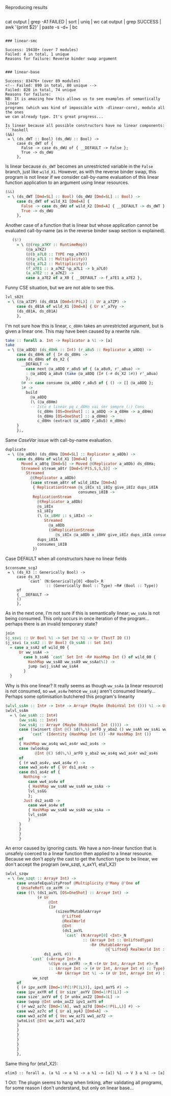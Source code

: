 <!-- The first attempt of an implementation tried converting from Core to Linear Core -->
<!-- first, and then typecheck linear core separately. -->
<!-- Apart from a bit contrived and likely more complicated (how to remove type -->
<!-- applications, coercions, pattern synonyms, AppTy, etc...), the system changed -->
<!-- considerably towards the end, so we reimplemented it from scratch: -->

<!-- Currently, the only modules that are not outdated with dropped implementations are -->
<!-- `Linear.Core`, `Linear.Core.Monad`, and the first part of `Linear.Core.Plugin`. -->

<!-- Later on we can move them out of the package into an "outdated things" one, but -->
<!-- for now it doesn't matter. -->

<!-- --- -->

Reproducing results

<!-- ``` -->
<!-- ghc -fplugin=... depends on linear-core-prototype -->
```
```
cat output | grep -A1 FAILED | sort | uniq | wc
cat output | grep SUCCESS | awk '{print $2}' | paste -s -d+ | bc
```

### linear-smc

Success: 19438+ (over 7 modules)
Failed: 4 in total, 1 unique
Reasons for failure: Reverse binder swap argument


### linear-base

Success: 83476+ (over 89 modules)
<!-- Failed: 890 in total, 80 unique -->
Failed: 820 in total, 74 unique
Reasons for failure:
NB: It is amazing how this allows us to see examples of semantically linear
programs (which was kind of impossible with -dlinear-core), modulo all the ones
we can already type. It's great progress...

Is linear because all possible constructors have no linear components:
```haskell
(&&)
 = \ (ds_dWT :: Bool) (ds_dWU :: Bool) ->
     case ds_dWT of {
       False -> case ds_dWU of { __DEFAULT -> False };
       True -> ds_dWU
     },
```

Is linear because `ds_dWT` becomes an unrestricted variable in the `False`
branch, just like `wild_X1`. However, as with the reverse binder swap, this
program is not linear if we consider call-by-name evaluation of this linear
function application to an argument using linear resources.
```haskell
(&&)
 = \ (ds_dWT [Dmd=SL] :: Bool) (ds_dWU [Dmd=SL] :: Bool) ->
     case ds_dWT of wild_X1 [Dmd=A] {
       False -> case ds_dWU of wild_X2 [Dmd=A] { __DEFAULT -> ds_dWT };
       True -> ds_dWU
     },
```

Another case of a function that is linear but whose application cannot be
evaluated call-by-name (as in the reverse binder swap section is explained).
```haskell
   ($!)
     = \ (@(rep_a7KY :: RuntimeRep))
         (@a_a7KZ)
         (@(b_a7L0 :: TYPE rep_a7KY))
         (@(p_a7L1 :: Multiplicity))
         (@(q_a7L2 :: Multiplicity))
         (f_a7E1 :: a_a7KZ %p_a7L1 -> b_a7L0)
         (a_a7E2 :: a_a7KZ) ->
         case a_a7E2 of a_X0 { __DEFAULT -> f_a7E1 a_a7E2 },
```

Funny CSE situation, but we are not able to see this.
```haskell
lvl_s82t
 = \ (@a_a7ZP) (ds_d81A [Dmd=S!P(L)] :: Ur a_a7ZP) ->
     case ds_d81A of wild_X1 [Dmd=A] { Ur x'_a7Vy ->
     (ds_d81A, ds_d81A)
     },
```


I'm not sure how this is linear, `c_d8Hn` takes an unrestricted argument, but is
given a linear one. This may have been caused by a rewrite rule.
```haskell
take :: forall a. Int -> Replicator a %1 -> [a]
take
 = \ (@a_a8DQ) (ds_d8Hk :: Int) (r_a8u5 :: Replicator a_a8DQ) ->
     case ds_d8Hk of { I# ds_d8Hs ->
     case ds_d8Hs of ds_X2 {
       __DEFAULT ->
         case next @a_a8DQ r_a8u5 of { (a_a8u9, r'_a8ua) ->
         : @a_a8DQ a_a8u9 (take @a_a8DQ (I# (-# ds_X2 1#)) r'_a8ua)
         };
       0# -> case consume @a_a8DQ r_a8u5 of { () -> [] @a_a8DQ };
       1# ->
         build
           @a_a8DQ
           (\ (@a_d8Hm)
           -- Isto é linear pq c_d8Hn vai ser sempre (:) Cons
              (c_d8Hn [OS=OneShot] :: a_a8DQ -> a_d8Hm -> a_d8Hm)
              (n_d8Ho [OS=OneShot] :: a_d8Hm) ->
              c_d8Hn (extract @a_a8DQ r_a8u5) n_d8Ho)
     }
     };,
```

Same $CaseVar$ issue with call-by-name evaluation.
```haskell
duplicate
 = \ (@a_a8Db) (ds_d8Ha [Dmd=SL] :: Replicator a_a8Db) ->
     case ds_d8Ha of wild_X1 [Dmd=A] {
       Moved x_a8tq [Dmd=S] -> Moved @(Replicator a_a8Db) ds_d8Ha;
       Streamed stream_a8tr [Dmd=S!P(S,S,S,S)] ->
         Streamed
           @(Replicator a_a8Db)
           (case stream_a8tr of wild_i8Iw [Dmd=A]
            { ReplicationStream @s_i8Ix s1_i8Iy give_i8Iz dups_i8IA
                                consumes_i8IB ->
            ReplicationStream
              @(Replicator a_a8Db)
              @s_i8Ix
              s1_i8Iy
              (\ (x_i8HV :: s_i8Ix) ->
                 Streamed
                   @a_a8Db
                   ($WReplicationStream
                      @s_i8Ix @a_a8Db x_i8HV give_i8Iz dups_i8IA consumes_i8IB))
              dups_i8IA
              consumes_i8IB
            })
```

<!-- EmptyCase: It looks as undefined behaviour in our system, but really it just -->
<!-- works, as checking the scrutinee works, and there are no alternatives to check. -->
<!-- Basically, it simply succeeds as no more evaluation needs to happen. So I -->
<!-- suppose this should work. Ok, fixed. -->
<!-- ``` -->
<!-- $cconsume_abPH = \ (ds_dcfV :: Void) -> case ds_dcfV of { }, -->
<!-- ``` -->

Case DEFAULT when all constructors have no linear fields
```
$cconsume_scgJ
 = \ (ds_X3 :: Generically Bool) ->
     case ds_X3
          `cast` (N:Generically[0] <Bool>_R
                  :: (Generically Bool :: Type) ~R# (Bool :: Type))
     of
     { __DEFAULT ->
     ()
     },
```

As in the next one, I'm not sure if this is semantically linear; `ww_ssAa` is
not being consumed. This only occurs in once iteration of the program... perhaps
there is an invalid temporary state?
```haskell
join
$j_ssvi :: Ur Bool %1 -> Set Int %1 -> Ur (TestT IO ())
$j_ssvi (a_ssA2 :: Ur Bool) (b_ssA6 :: Set Int)
  = case a_ssA2 of wild_00 {
      Ur ww_ssA4 ->
        case b_ssA6 `cast` Set Int ~R# HashMap Int () of wild_00 {
          HashMap ww_ssA8 ww_ssA9 ww_ssAa(%1) ->
          jump $w$j_ssAd ww_ssA4
        }
  }
```

Why is this one linear? It really seems as though `ww_ssAa` (a linear resource)
is not consumed, so `ww4_as4w` hence `ww_ssAj` aren't consumed linearly...
Perhaps some optimisation butchered this program's linearity
```haskell
$wlvl_ssAm :: Int# -> Int# -> Array# (Maybe (RobinVal Int ())) %1 -> Ur (TestT IO ())
$wlvl_ssAm
  = \ (ww_ssAh :: Int#)
      (ww_ssAi :: Int#)
      (ww_ssAj :: Array# (Maybe (RobinVal Int ()))) ->
      case ($winsert @Int @() $d(%,%)_arFO y_aba2 () ww_ssAh ww_ssAi ww_ssAj)
           `cast` (Identity (HashMap Int ()) ~R# HashMap Int ())
      of
      { HashMap ww_as4q ww1_as4r ww2_as4s ->
      case $wlookup
             @Int @() $d(%,%)_arFO y_aba2 ww_as4q ww1_as4r ww2_as4s
      of
      { (# ww3_as4v, ww4_as4w #) ->
      case ww3_as4v of { Ur ds1_as4z ->
      case ds1_as4z of {
        Nothing ->
          case ww4_as4w of
          { HashMap ww_ssA8 ww_ssA9 ww_ssAa ->
          lvl_ssGG
          };
        Just ds2_as4D ->
          case ww4_as4w of
          { HashMap ww_ssA8 ww_ssA9 ww_ssAa ->
          lvl_ssGH
          }
      }
      }
      }
      }
```

An error caused by ignoring casts. We have a non-linear function that is
unsafely coerced to a linear function then applied to a linear resource.
Because we don't apply the cast to get the function type to be linear, we don't
accept the program
(ww_szqt, x_axYI, eta1_X2)
```haskell
$wlvl_szqw
 = \ (ww_szqt :: Array# Int) ->
     case unsafeEqualityProof @Multiplicity @'Many @'One of
     { UnsafeRefl co_axYM ->
     case ((\ (ds1_axYL [OS=OneShot] :: Array# Int) ->
              (# Ur
                   @Int
                   (I#
                      (sizeofMutableArray#
                         @'Lifted
                         @RealWorld
                         @Int
                         (ds1_axYL
                          `cast` (N:Array#[0] <Int>_N
                                  :: (Array# Int :: UnliftedType)
                                     ~R# (MutableArray#
                                            @{'Lifted} RealWorld Int :: UnliftedType))))),
                 ds1_axYL #))
           `cast` (<Array# Int>_R
                   %(Sym co_axYM) ->_R <(# Ur Int, Array# Int #)>_R
                   :: (Array# Int -> (# Ur Int, Array# Int #) :: Type)
                      ~R# (Array# Int %1 -> (# Ur Int, Array# Int #) :: Type)))
            ww_szqt
     of
     { (# ipv_axYR [Dmd=1!P(1!P(1L))], ipv1_axYS #) ->
     case ipv_axYR of { Ur size'_axYV [Dmd=1!P(1L)] ->
     case size'_axYV of { I# unbx_axZ2 [Dmd=1L] ->
     case $wpop @Int unbx_axZ2 ipv1_axYS of
     { (# ww2_az7c [Dmd=1!A], ww3_az7d [Dmd=1!P(L,L)] #) ->
     case ww2_az7c of { Ur a1_ay4J [Dmd=A] ->
     case ww3_az7d of { Vec ww_az71 ww1_az72 ->
     $wtoList @Int ww_az71 ww1_az72
     }
     }
     }
     }
     }
     }
     },
```
Same thing for (eta1_X2):
```
elim3 :: forall a. (a %1 -> a %1 -> a %1 -> [a]) %1 -> V 3 a %1 -> [a]
```
1 Oct: The plugin seems to hang when linking, after validating all programs, for some reason I don't understand, but only on linear base...

